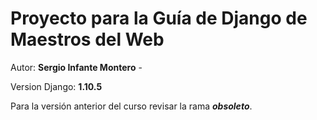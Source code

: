# Proyecto para la Guía de Django de Maestros del Web #

Autor: **Sergio Infante Montero** - <raulsergio9 en gmail punto com>

Version Django: **1.10.5**

Para la versión anterior del curso revisar la rama **_obsoleto_**.